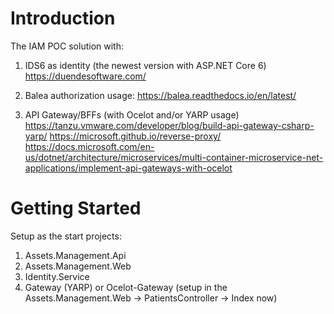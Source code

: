 # Introduction 

The IAM POC solution with:

1) IDS6 as identity (the newest version with ASP.NET Core 6)
    https://duendesoftware.com/
    
2) Balea authorization usage: 
    https://balea.readthedocs.io/en/latest/ 
    
3) API Gateway/BFFs (with Ocelot and/or YARP usage)
   https://tanzu.vmware.com/developer/blog/build-api-gateway-csharp-yarp/
   https://microsoft.github.io/reverse-proxy/
   https://docs.microsoft.com/en-us/dotnet/architecture/microservices/multi-container-microservice-net-applications/implement-api-gateways-with-ocelot

# Getting Started

Setup as the start projects:
1) Assets.Management.Api
2) Assets.Management.Web
3) Identity.Service
4) Gateway (YARP) or Ocelot-Gateway (setup in the Assets.Management.Web -> PatientsController -> Index now)
